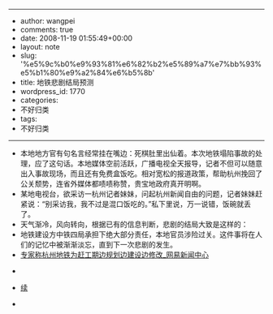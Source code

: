 - --
- author: wangpei
- comments: true
- date: 2008-11-19 01:55:49+00:00
- layout: note
- slug: '%e5%9c%b0%e9%93%81%e6%82%b2%e5%89%a7%e7%bb%93%e5%b1%80%e9%a2%84%e6%b5%8b'
- title: 地铁悲剧结局预测
- wordpress_id: 1770
- categories:
- 不好归类
- tags:
- 不好归类
- --
- 本地地方官有句名言经常挂在嘴边：死棋肚里出仙着。本次地铁塌陷事故的处理，应了这句话。本地媒体空前活跃，广播电视全天报导，记者不但可以随意出入事故现场，而且还有免费盒饭吃。相对宽松的报道政策，帮助杭州挽回了公关颓势，连省外媒体都啧啧称赞，贵宝地政府真开明啊。  
- 某地电视台，欲采访一杭州记者妹妹，问起杭州新闻自由的问题，记者妹妹赶紧说：“别采访我，我不过是混口饭吃的。”私下里说，万一说错，饭碗就丢了。  
- 天气渐冷，风向转向，根据已有的信息判断，悲剧的结局大致是这样的：  
- 地铁建设方中铁四局承担下绝大部分责任，本地官员涉险过关。这件事将在人们的记忆中被渐渐淡忘，直到下一次悲剧的发生。  
- [专家称杭州地铁为赶工期边规划边建设边修改_网易新闻中心](http://news.163.com/08/1119/00/4R2SEML20001124J.html)
- <blockquote></blockquote>
- [续](http://news.163.com/08/1119/00/4R2SEML20001124J_2.html)  
- <blockquote></blockquote>
